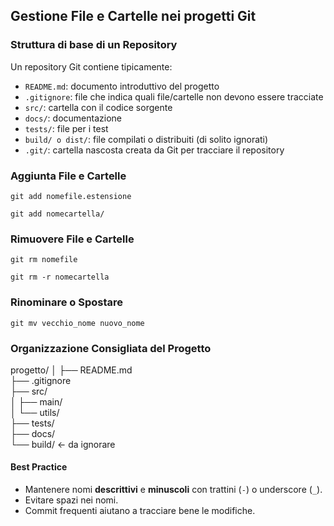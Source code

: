 ## Gestione File e Cartelle nei progetti Git  


### Struttura di base di un Repository  

Un repository Git contiene tipicamente:  
- `README.md`: documento introduttivo del progetto
- `.gitignore`: file che indica quali file/cartelle non devono essere tracciate
- `src/`: cartella con il codice sorgente
- `docs/`: documentazione
- `tests/`: file per i test
- `build/ o dist/`: file compilati o distribuiti (di solito ignorati)
- `.git/`: cartella nascosta creata da Git per tracciare il repository

### Aggiunta File e Cartelle   

```
git add nomefile.estensione
```
```
git add nomecartella/
```

### Rimuovere File e Cartelle
```
git rm nomefile  
```  
```  
git rm -r nomecartella  
```   

### Rinominare o Spostare  
```
git mv vecchio_nome nuovo_nome
```  


### Organizzazione Consigliata del Progetto  
progetto/
│
├── README.md  
├── .gitignore  
├── src/  
│   ├── main/  
│   └── utils/  
├── tests/  
├── docs/  
└── build/   ← da ignorare   

#### Best Practice  
- Mantenere nomi **descrittivi** e **minuscoli** con trattini (`-`) o underscore (`_`).
- Evitare spazi nei nomi.
- Commit frequenti aiutano a tracciare bene le modifiche.
